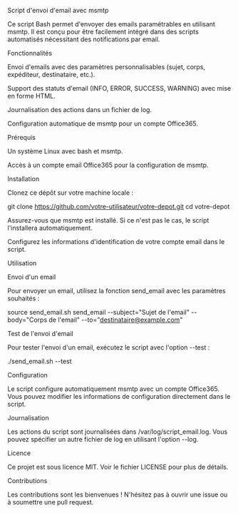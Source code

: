 Script d'envoi d'email avec msmtp

Ce script Bash permet d'envoyer des emails paramétrables en utilisant msmtp. Il est conçu pour être facilement intégré dans des scripts automatisés nécessitant des notifications par email.

Fonctionnalités

Envoi d'emails avec des paramètres personnalisables (sujet, corps, expéditeur, destinataire, etc.).

Support des statuts d'email (INFO, ERROR, SUCCESS, WARNING) avec mise en forme HTML.

Journalisation des actions dans un fichier de log.

Configuration automatique de msmtp pour un compte Office365.

Prérequis

Un système Linux avec bash et msmtp.

Accès à un compte email Office365 pour la configuration de msmtp.

Installation

Clonez ce dépôt sur votre machine locale :

git clone https://github.com/votre-utilisateur/votre-depot.git
cd votre-depot

Assurez-vous que msmtp est installé. Si ce n'est pas le cas, le script l'installera automatiquement.

Configurez les informations d'identification de votre compte email dans le script.

Utilisation

Envoi d'un email

Pour envoyer un email, utilisez la fonction send_email avec les paramètres souhaités :

source send_email.sh
send_email --subject="Sujet de l'email" --body="Corps de l'email" --to="destinataire@example.com"

Test de l'envoi d'email

Pour tester l'envoi d'un email, exécutez le script avec l'option --test :

./send_email.sh --test

Configuration

Le script configure automatiquement msmtp avec un compte Office365. Vous pouvez modifier les informations de configuration directement dans le script.

Journalisation

Les actions du script sont journalisées dans /var/log/script_email.log. Vous pouvez spécifier un autre fichier de log en utilisant l'option --log.

Licence

Ce projet est sous licence MIT. Voir le fichier LICENSE pour plus de détails.

Contributions

Les contributions sont les bienvenues ! N'hésitez pas à ouvrir une issue ou à soumettre une pull request.
